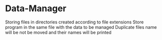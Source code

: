 # Data-Manager
Storing files in directories created according to file extensions
Store program in the same file with the data to be managed
Duplicate files name will be not be moved and their names will be printed
